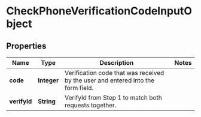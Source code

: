 
# CheckPhoneVerificationCodeInputObject

## Properties
Name | Type | Description | Notes
------------ | ------------- | ------------- | -------------
**code** | **Integer** | Verification code that was received by the user and entered into the form field. | 
**verifyId** | **String** | VerifyId from Step 1 to match both requests together. | 



